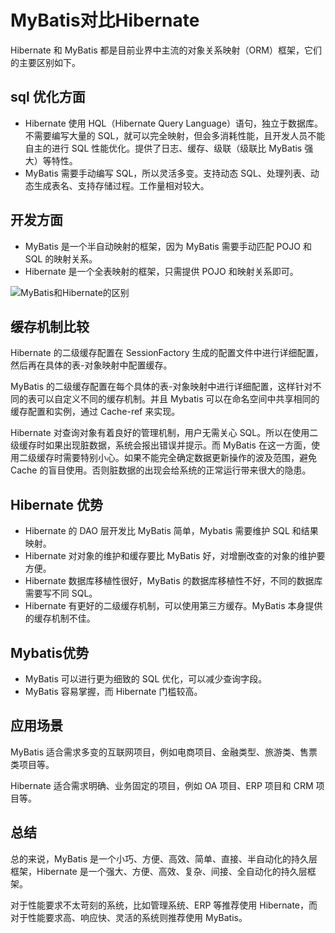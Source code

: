 #  MyBatis对比Hibernate 

Hibernate 和 MyBatis 都是目前业界中主流的对象关系映射（ORM）框架，它们的主要区别如下。

## sql 优化方面

- Hibernate 使用 HQL（Hibernate Query Language）语句，独立于数据库。不需要编写大量的 SQL，就可以完全映射，但会多消耗性能，且开发人员不能自主的进行 SQL 性能优化。提供了日志、缓存、级联（级联比 MyBatis 强大）等特性。
- MyBatis 需要手动编写 SQL，所以灵活多变。支持动态 SQL、处理列表、动态生成表名、支持存储过程。工作量相对较大。

## 开发方面

- MyBatis 是一个半自动映射的框架，因为 MyBatis 需要手动匹配 POJO 和 SQL 的映射关系。
- Hibernate 是一个全表映射的框架，只需提供 POJO 和映射关系即可。

![MyBatis和Hibernate的区别](https://cdn.jsdelivr.net/gh/letengzz/Two-C@main/img/Java/202303011648040.gif)

## 缓存机制比较

Hibernate 的二级缓存配置在 SessionFactory 生成的配置文件中进行详细配置，然后再在具体的表-对象映射中配置缓存。

MyBatis 的二级缓存配置在每个具体的表-对象映射中进行详细配置，这样针对不同的表可以自定义不同的缓存机制。并且 Mybatis 可以在命名空间中共享相同的缓存配置和实例，通过 Cache-ref 来实现。

Hibernate 对查询对象有着良好的管理机制，用户无需关心 SQL。所以在使用二级缓存时如果出现脏数据，系统会报出错误并提示。而 MyBatis 在这一方面，使用二级缓存时需要特别小心。如果不能完全确定数据更新操作的波及范围，避免 Cache 的盲目使用。否则脏数据的出现会给系统的正常运行带来很大的隐患。

## Hibernate 优势

- Hibernate 的 DAO 层开发比 MyBatis 简单，Mybatis 需要维护 SQL 和结果映射。
- Hibernate 对对象的维护和缓存要比 MyBatis 好，对增删改查的对象的维护要方便。
- Hibernate 数据库移植性很好，MyBatis 的数据库移植性不好，不同的数据库需要写不同 SQL。
- Hibernate 有更好的二级缓存机制，可以使用第三方缓存。MyBatis 本身提供的缓存机制不佳。

## Mybatis优势

- MyBatis 可以进行更为细致的 SQL 优化，可以减少查询字段。
- MyBatis 容易掌握，而 Hibernate 门槛较高。

## 应用场景

MyBatis 适合需求多变的互联网项目，例如电商项目、金融类型、旅游类、售票类项目等。

Hibernate 适合需求明确、业务固定的项目，例如 OA 项目、ERP 项目和 CRM 项目等。

## 总结

总的来说，MyBatis 是一个小巧、方便、高效、简单、直接、半自动化的持久层框架，Hibernate 是一个强大、方便、高效、复杂、间接、全自动化的持久层框架。

对于性能要求不太苛刻的系统，比如管理系统、ERP 等推荐使用 Hibernate，而对于性能要求高、响应快、灵活的系统则推荐使用 MyBatis。